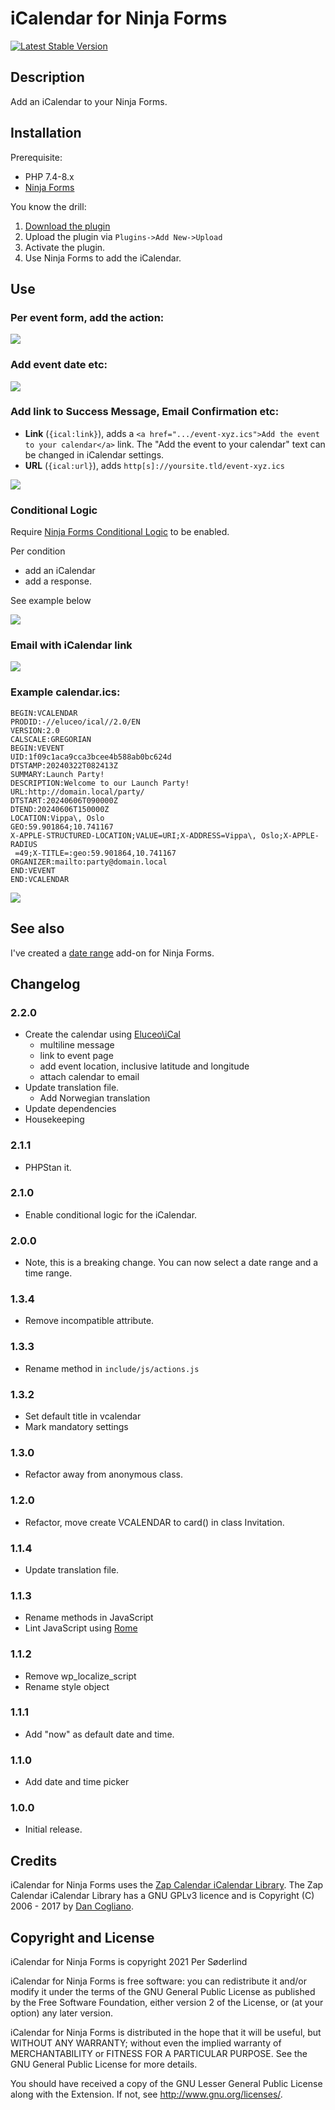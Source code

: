 # iCalendar for Ninja Forms

[![Latest Stable Version](https://poser.pugx.org/soderlind/icalendar-ninja-forms/v)](//packagist.org/packages/soderlind/icalendar-ninja-forms)

## Description

Add an iCalendar to your Ninja Forms.

## Installation

Prerequisite:

- PHP 7.4-8.x
- [Ninja Forms](https://wordpress.org/plugins/ninja-forms/)

You know the drill:

1. [Download the plugin](https://github.com/soderlind/icalendar-ninja-form/archive/refs/heads/main.zip)
1. Upload the plugin via `Plugins->Add New->Upload`
1. Activate the plugin.
1. Use Ninja Forms to add the iCalendar.

## Use

### Per event form, add the action:

<img src=".wordpress-org/add-icalendar.gif" />

### Add event date etc:

<img src=".wordpress-org/icalendar-event.png" />

### Add link to Success Message, Email Confirmation etc:

- **Link** (`{ical:link}`), adds a `<a href=".../event-xyz.ics">Add the event to your calendar</a>` link. The "Add the event to your calendar" text can be changed in iCalendar settings.
- **URL** (`{ical:url}`), adds `http[s]://yoursite.tld/event-xyz.ics`

<img src=".wordpress-org/add-merge-tag.gif" />

### Conditional Logic

Require [Ninja Forms Conditional Logic](https://ninjaforms.com/extensions/conditional-logic/) to be enabled.

Per condition

- add an iCalendar
- add a response.

See example below

<img src=".wordpress-org/conditional-logic-icalendar.gif" />

### Email with iCalendar link

<img src=".wordpress-org/email.png" />

### Example calendar.ics:

```
BEGIN:VCALENDAR
PRODID:-//eluceo/ical//2.0/EN
VERSION:2.0
CALSCALE:GREGORIAN
BEGIN:VEVENT
UID:1f09c1aca9cca3bcee4b588ab0bc624d
DTSTAMP:20240322T082413Z
SUMMARY:Launch Party!
DESCRIPTION:Welcome to our Launch Party!
URL:http://domain.local/party/
DTSTART:20240606T090000Z
DTEND:20240606T150000Z
LOCATION:Vippa\, Oslo
GEO:59.901864;10.741167
X-APPLE-STRUCTURED-LOCATION;VALUE=URI;X-ADDRESS=Vippa\, Oslo;X-APPLE-RADIUS
 =49;X-TITLE=:geo:59.901864,10.741167
ORGANIZER:mailto:party@domain.local
END:VEVENT
END:VCALENDAR
```

<img src=".wordpress-org/calendar-example.png">

## See also

I've created a [date range](https://github.com/soderlind/date-range-ninja-forms) add-on for Ninja Forms.

## Changelog

### 2.2.0

- Create the calendar using [Eluceo\iCal](https://github.com/markuspoerschke/iCal)
  - multiline message
  - link to event page
  - add event location, inclusive latitude and longitude
  - attach calendar to email
- Update translation file.
  - Add Norwegian translation
- Update dependencies
- Housekeeping

### 2.1.1

- PHPStan it.

### 2.1.0

- Enable conditional logic for the iCalendar.

### 2.0.0

- Note, this is a breaking change. You can now select a date range and a time range.

### 1.3.4

- Remove incompatible attribute.

### 1.3.3

- Rename method in `include/js/actions.js`

### 1.3.2

- Set default title in vcalendar
- Mark mandatory settings

### 1.3.0

- Refactor away from anonymous class.

### 1.2.0

- Refactor, move create VCALENDAR to card() in class Invitation.

### 1.1.4

- Update translation file.

### 1.1.3

- Rename methods in JavaScript
- Lint JavaScript using [Rome](https://rome.tools/#installation-and-usage)

### 1.1.2

- Remove wp_localize_script
- Rename style object

### 1.1.1

- Add "now" as default date and time.

### 1.1.0

- Add date and time picker

### 1.0.0

- Initial release.

## Credits

iCalendar for Ninja Forms uses the [Zap Calendar iCalendar Library](https://github.com/zcontent/icalendar). The Zap Calendar iCalendar Library has a GNU GPLv3 licence and is Copyright (C) 2006 - 2017 by [Dan Cogliano](https://zcontent.net/).

## Copyright and License

iCalendar for Ninja Forms is copyright 2021 Per Søderlind

iCalendar for Ninja Forms is free software: you can redistribute it and/or modify it under the terms of the GNU General Public License as published by the Free Software Foundation, either version 2 of the License, or (at your option) any later version.

iCalendar for Ninja Forms is distributed in the hope that it will be useful, but WITHOUT ANY WARRANTY; without even the implied warranty of MERCHANTABILITY or FITNESS FOR A PARTICULAR PURPOSE. See the GNU General Public License for more details.

You should have received a copy of the GNU Lesser General Public License along with the Extension. If not, see http://www.gnu.org/licenses/.
